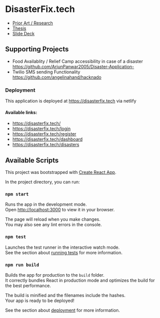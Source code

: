 # DisasterFix.tech

- [Prior Art / Research](https://www.one-tab.com/page/0fM9hfPoSjOD0PNV5qywXQ)
- [Thesis](https://docs.google.com/document/d/1URq57dSf81gPxJRW20SaUCZ3tC9Ak-WU12eSsAhTChw/edit)
- [Slide Deck](https://www.canva.com/design/DAE20JFzRM4/k4npGVbw1T1Ere8uQKkobw/edit)


## Supporting Projects
- Food Availablity / Relief Camp accessibility in case of a disaster https://github.com/ArjunPanwar2005/Disaster-Application-
- Twilio SMS sending Functionality https://github.com/angelinahand/hacknado

### Deployment

This application is deployed at https://disasterfix.tech via netlify

#### Available links:

- https://disasterfix.tech/
- https://disasterfix.tech/login
- https://disasterfix.tech/register
- https://disasterfix.tech/dashboard
- https://disasterfix.tech/disasters


## Available Scripts
This project was bootstrapped with [Create React App](https://github.com/facebook/create-react-app).

In the project directory, you can run:

### `npm start`

Runs the app in the development mode.\
Open [http://localhost:3000](http://localhost:3000) to view it in your browser.

The page will reload when you make changes.\
You may also see any lint errors in the console.

### `npm test`

Launches the test runner in the interactive watch mode.\
See the section about [running tests](https://facebook.github.io/create-react-app/docs/running-tests) for more information.

### `npm run build`

Builds the app for production to the `build` folder.\
It correctly bundles React in production mode and optimizes the build for the best performance.

The build is minified and the filenames include the hashes.\
Your app is ready to be deployed!

See the section about [deployment](https://facebook.github.io/create-react-app/docs/deployment) for more information.


